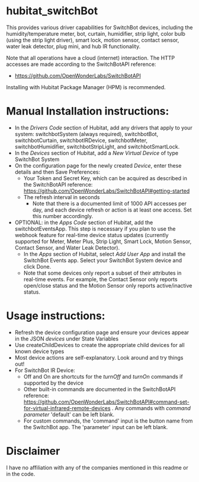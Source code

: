 # hubitat_switchBot

This provides various driver capabilities for SwitchBot devices, including the humidity/temperature meter, bot, curtain, humidifier, strip light, color bulb (using the strip light driver), smart lock, motion sensor, contact sensor, water leak detector, plug mini, and hub IR functionality.  

Note that all operations have a cloud (internet) interaction.  The HTTP accesses are made according to the SwitchBotAPI reference:
* https://github.com/OpenWonderLabs/SwitchBotAPI

Installing with Hubitat Package Manager (HPM) is recommended.

# Manual Installation instructions:

* In the *Drivers Code* section of Hubitat, add any drivers that apply to your system: switchbotSystem (always required), switchbotBot, switchbotCurtain, switchbotIRDevice, switchbotMeter, switchbotHumidifier, switchbotStripLight, and switchbotSmartLock.
* In the *Devices* section of Hubitat, add a *New Virtual Device* of type SwitchBot System
* On the configuration page for the newly created *Device*, enter these details and then Save Preferences:
    * Your Token and Secret Key, which can be acquired as described in the SwitchBotAPI reference: https://github.com/OpenWonderLabs/SwitchBotAPI#getting-started
    * The refresh interval in seconds
        * Note that there is a documented limit of 1000 API accesses per day, and each device refresh or action is at least one access.  Set this number accordingly.
* OPTIONAL: in the *Apps Code* section of Hubitat, add the switchbotEventsApp.  This step is necessary if you plan to use the webhook feature for real-time device status updates (currently supported for Meter, Meter Plus, Strip Light, Smart Lock, Motion Sensor, Contact Sensor, and Water Leak Detector).
    * In the *Apps* section of Hubitat, select *Add User App* and install the SwitchBot Events app.  Select your SwitchBot System device and click Done.
    * Note that some devices only report a subset of their attributes in real-time events.  For example, the Contact Sensor only reports open/close status and the Motion Sensor only reports active/inactive status.

# Usage instructions:

* Refresh the device configuration page and ensure your devices appear in the JSON *devices* under State Variables
* Use createChildDevices to create the appropriate child devices for all known device types
* Most device actions are self-explanatory.  Look around and try things out!
* For SwitchBot IR Device:
    * Off and On are shortcuts for the *turnOff* and *turnOn* commands if supported by the device
    * Other built-in commands are documented in the SwitchBotAPI reference:  https://github.com/OpenWonderLabs/SwitchBotAPI#command-set-for-virtual-infrared-remote-devices .  Any commands with *command parameter* 'default' can be left blank.
    * For custom commands, the 'command' input is the button name from the SwitchBot app.  The 'parameter' input can be left blank.

# Disclaimer

I have no affiliation with any of the companies mentioned in this readme or in the code.
